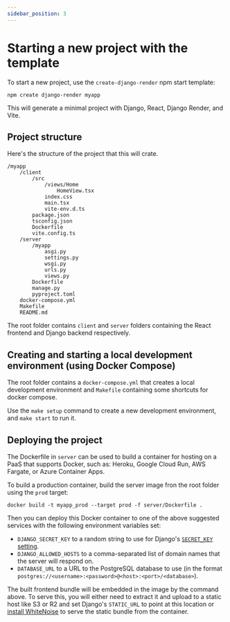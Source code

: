 ```yaml
---
sidebar_position: 3
---
```


# Starting a new project with the template

To start a new project, use the `create-django-render` npm start template:

```
npm create django-render myapp
```

This will generate a minimal project with Django, React, Django Render, and Vite.

## Project structure

Here's the structure of the project that this will crate.

```
/myapp
    /client
        /src
            /views/Home
                HomeView.tsx
            index.css
            main.tsx
            vite-env.d.ts
        package.json
        tsconfig.json
        Dockerfile
        vite.config.ts
    /server
        /myapp
            asgi.py
            settings.py
            wsgi.py
            urls.py
            views.py
        Dockerfile
        manage.py
        pyproject.toml
    docker-compose.yml
    Makefile
    README.md
```

The root folder contains ``client`` and ``server`` folders containing the React frontend and Django backend respectively.

## Creating and starting a local development environment (using Docker Compose)

The root folder contains a ``docker-compose.yml`` that creates a local development environment and ``Makefile`` containing some shortcuts for docker compose.

Use the ``make setup`` command to create a new development environment, and ``make start`` to run it.

## Deploying the project

The Dockerfile in ``server`` can be used to build a container for hosting on a PaaS that supports Docker, such as: Heroku, Google Cloud Run, AWS Fargate, or Azure Container Apps.

To build a production container, build the server image fron the root folder using the ``prod`` target:

```
docker build -t myapp_prod --target prod -f server/Dockerfile .
```

Then you can deploy this Docker container to one of the above suggested services with the following environment variables set:

- ``DJANGO_SECRET_KEY`` to a random string to use for Django's [``SECRET_KEY`` setting](https://docs.djangoproject.com/en/5.0/ref/settings/#std-setting-SECRET_KEY).
- ``DJANGO_ALLOWED_HOSTS`` to a comma-separated list of domain names that the server will respond on.
- ``DATABASE_URL`` to a URL to the PostgreSQL database to use (in the format ``postgres://<username>:<password>@<host>:<port>/<database>``).

The built frontend bundle will be embedded in the image by the command above. To serve this, you will either need to extract it and upload to a static host like S3 or R2 and set Django's ``STATIC_URL`` to point at this location or [install WhiteNoise](https://whitenoise.readthedocs.io/en/latest/django.html) to serve the static bundle from the container.

